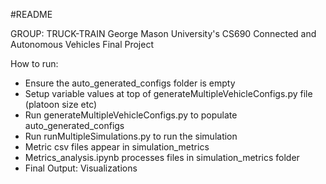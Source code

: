#README

GROUP: TRUCK-TRAIN
George Mason University's CS690 Connected and Autonomous Vehicles Final Project

How to run:
- Ensure the auto_generated_configs folder is empty
- Setup variable values at top of generateMultipleVehicleConfigs.py file (platoon size etc)
- Run generateMultipleVehicleConfigs.py to populate auto_generated_configs
- Run runMultipleSimulations.py to run the simulation
- Metric csv files appear in simulation_metrics
- Metrics_analysis.ipynb processes files in simulation_metrics folder
- Final Output: Visualizations
